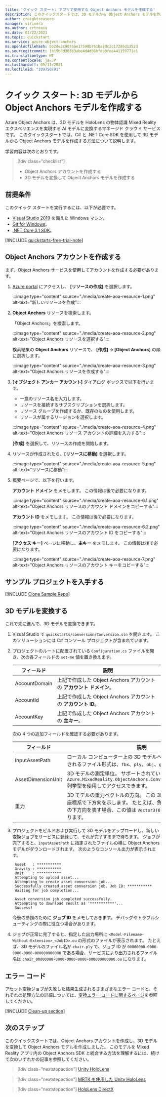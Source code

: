```yaml
---
title: 'クイック スタート: アプリで使用する Object Anchors モデルを作成する'
description: このクイックスタートでは、3D モデルから Object Anchors モデルを作成する方法について説明します。
author: craigktreasure
manager: virivera
ms.author: crtreasu
ms.date: 02/22/2021
ms.topic: quickstart
ms.service: azure-object-anchors
ms.openlocfilehash: bb2de2c9076ae17598b761ba7dc2c17286d1352d
ms.sourcegitcommit: 1b19b8d303b3abe4d4d08bfde0fee441159771e1
ms.translationtype: HT
ms.contentlocale: ja-JP
ms.lasthandoff: 05/11/2021
ms.locfileid: "109750791"
---
```

# <a name="quickstart-create-an-object-anchors-model-from-a-3d-model"></a>クイック スタート: 3D モデルから Object Anchors モデルを作成する

Azure Object Anchors は、3D モデルを HoloLens の物体認識 Mixed Reality エクスペリエンスを実現する AI モデルに変換するマネージド クラウド サービスです。 このクイックスタートでは、C# と .NET Core SDK を使用して 3D モデルから Object Anchors モデルを作成する方法について説明します。

学習内容は次のとおりです。

> [!div class="checklist"]
> * Object Anchors アカウントを作成する
> * 3D モデルを変換して Object Anchors モデルを作成する

## <a name="prerequisites"></a>前提条件

このクイック スタートを実行するには、以下が必要です。

* <a href="https://www.visualstudio.com/downloads/" target="_blank">Visual Studio 2019</a> を備えた Windows マシン。
* <a href="https://git-scm.com" target="_blank">Git for Windows</a>。
* <a href="https://dotnet.microsoft.com/download/dotnet-core/3.1">.NET Core 3.1 SDK</a>。

[!INCLUDE [quickstarts-free-trial-note](../../../includes/quickstarts-free-trial-note.md)]

## <a name="create-an-object-anchors-account"></a>Object Anchors アカウントを作成する

まず、Object Anchors サービスを使用してアカウントを作成する必要があります。

1. [Azure portal](https://portal.azure.com/) にアクセスし、 **[リソースの作成]** を選択します。

   :::image type="content" source="./media/create-aoa-resource-1.png" alt-text="新しいリソースを作成":::

2. **Object Anchors** リソースを検索します。

   「Object Anchors」を検索します。

   :::image type="content" source="./media/create-aoa-resource-2.png" alt-text="Object Anchors リソースを選択する":::

   検索結果の **Object Anchors** リソースで、 **[作成] -> [Object Anchors]** の順に選択します。

   :::image type="content" source="./media/create-aoa-resource-3.png" alt-text="Object Anchors リソースを作成する":::

3. **[オブジェクト アンカー アカウント]** ダイアログ ボックスで以下を行います。
    * 一意のリソース名を入力します。
    * リソースを接続するサブスクリプションを選択します。
    * リソース グループを作成するか、既存のものを使用します。
    * リソースが属するリージョンを選択します。

    :::image type="content" source="./media/create-aoa-resource-4.png" alt-text="Object Anchors リソース アカウントの詳細を入力する":::

    **[作成]** を選択して、リソースの作成を開始します。

4. リソースが作成されたら、**[リソースに移動]** を選択します。

   :::image type="content" source="./media/create-aoa-resource-5.png" alt-text="リソースに移動":::

5. 概要ページで、以下を行います。

   **アカウント ドメイン** をメモします。 この情報は後で必要になります。

   :::image type="content" source="./media/create-aoa-resource-6.1.png" alt-text="Object Anchors リソースのアカウント ドメインをコピーする":::

   **アカウント ID** をメモします。 この情報は後で必要になります。

   :::image type="content" source="./media/create-aoa-resource-6.2.png" alt-text="Object Anchors リソースのアカウント ID をコピーする":::

   **[アクセス キー]** ページに移動し、**主キー** をメモします。 この情報は後で必要になります。

   :::image type="content" source="./media/create-aoa-resource-7.png" alt-text="Object Anchors リソースのアカウント キーをコピーする":::

## <a name="get-the-sample-project"></a>サンプル プロジェクトを入手する

[!INCLUDE [Clone Sample Repo](../../../includes/object-anchors-clone-sample-repository.md)]

## <a name="convert-a-3d-model"></a>3D モデルを変換する

これで先に進んで、3D モデルを変換できます。

1. Visual Studio で `quickstarts/conversion/Conversion.sln` を開きます。 このソリューションには C# コンソール プロジェクトが含まれています。

2. プロジェクトのルートに配置されている `Configuration.cs` ファイルを開き、次の各フィールドの `set-me` 値を置き換えます。

   | フィールド         | 説明                                                         |
   |---------------|---------------------------------------------------------------------|
   | AccountDomain | 上記で作成した Object Anchors アカウントの **アカウント ドメイン**。 |
   | AccountId     | 上記で作成した Object Anchors アカウントの **アカウント ID**。     |
   | AccountKey    | 上記で作成した Object Anchors アカウントの **主キー**。     |

   次の 4 つの追加フィールドを確認する必要があります。

    | フィールド                    | 説明                       |
    | ---                      | ---                               |
    | InputAssetPath           | ローカル コンピューター上の 3D モデルへの絶対パス。 サポートされるファイル形式は、`fbx`、`ply`、`obj`、`glb`、`gltf` です。 |
    | AssetDimensionUnit       | 3D モデルの測定単位。 サポートされているすべての測定単位は、`Azure.MixedReality.ObjectAnchors.Conversion.AssetLengthUnit` 列挙型を使用してアクセスできます。 |
    | 重力                  | 3D モデルの重力ベクトルの方向。 この 3D ベクトルは、モデルの座標系で下方向を示します。 たとえば、負の `y` がモデルの 3D 空間の下方向を表す場合、この値は `Vector3(0.0f, -1.0f, 0.0f)` になります。 |

3. プロジェクトをビルドおよび実行して 3D モデルをアップロードし、新しい変換ジョブをサービスに登録して、それが完了するまで待ちます。 ジョブが完了すると、`InputAssetPath` に指定されたファイルの横に Object Anchors モデルがダウンロードされます。 次のようなコンソール出力が表示されます。

   ```shell
    Asset   : ***********
    Gravity : ***********
    Unit    : ***********
    Attempting to upload asset...
    Attempting to create asset conversion job...
    Successfully created asset conversion job. Job ID: ***********
    Waiting for job completion...

    Asset conversion job completed successfully.
    Attempting to download result as '***********'...
    Success!
   ```

   今後の参照のために **ジョブ ID** をメモしておきます。 デバッグやトラブルシューティングの際に役立つ場合があります。

4. ジョブが正常に完了すると、指定した出力場所に `<Model-Filename-Without-Extension>_<JobID>.ou` の形式のファイルが表示されます。 たとえば、3D モデルのファイル名が `chair.ply` で、ジョブ ID が `00000000-0000-0000-0000-000000000000` である場合、サービスにより出力されるファイル名は `chair_00000000-0000-0000-0000-000000000000.ou` になります。

## <a name="error-codes"></a>エラー コード
アセット変換ジョブが失敗した結果生成されるさまざまなエラー コードと、それぞれの処理方法の詳細については、[変換エラー コードに関するページ](..\model-conversion-error-codes.md)を参照してください。

[!INCLUDE [Clean-up section](../../../includes/clean-up-section-portal.md)]

## <a name="next-steps"></a>次のステップ

このクイックスタートでは、Object Anchors アカウントを作成し、3D モデルを変換して Object Anchors モデルを作成しました。 このモデルを Mixed Reality アプリ内の Object Anchors SDK と統合する方法を理解するには、続けて次のいずれかの記事を参照してください。

> [!div class="nextstepaction"]
> [Unity HoloLens](get-started-unity-hololens.md)

> [!div class="nextstepaction"]
> [ MRTK を使用した Unity HoloLens](get-started-unity-hololens-mrtk.md)

> [!div class="nextstepaction"]
> [HoloLens DirectX](get-started-hololens-directx.md)
